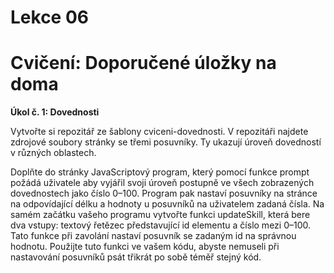 # Lekce 06
# Cvičení: Doporučené úložky na doma

<strong>Úkol č. 1: Dovednosti</strong>

Vytvořte si repozitář ze šablony cviceni-dovednosti. V repozitáři najdete zdrojové soubory stránky se třemi posuvníky. Ty ukazují úroveň dovedností v různých oblastech.

Doplňte do stránky JavaScriptový program, který pomocí funkce prompt požádá uživatele aby vyjářil svoji úroveň postupně ve všech zobrazených dovednostech jako číslo 0–100. Program pak nastaví posuvníky na stránce na odpovídající délku a hodnoty u posuvníků na uživatelem zadaná čísla.
Na samém začátku vašeho programu vytvořte funkci updateSkill, která bere dva vstupy: textový řetězec představující id elementu a číslo mezi 0–100. Tato funkce při zavolání nastaví posuvník se zadaným id na správnou hodnotu. Použijte tuto funkci ve vašem kódu, abyste nemuseli při nastavování posuvníků psát třikrát po sobě téměř stejný kód.